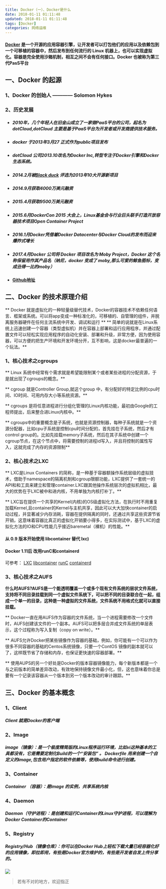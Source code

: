 ```yaml
---
title: Docker（一）、Docker是什么
date: 2018-01-11 01:11:48
updated: 2018-01-11 01:11:48
tags: [Docker]
categories: 网络运维
---
```

#### [Docker](https://baike.baidu.com/item/Docker/13344470?fr=aladdin) 是一个开源的应用容器引擎，让开发者可以打包他们的应用以及依赖包到一个可移植的容器中，然后发布到任何流行的 Linux 机器上，也可以实现虚拟化。容器是完全使用沙箱机制，相互之间不会有任何接口。Docker 也被称为第三代PasS平台

## 一、Docker 的起源
### 1、Docker 的创始人 ———— Solomon Hykes
### 2、历史发展
+ ##### 2010年，几个年轻人在旧金山成立了一家做PaaS平台的公司，起名为 dotCloud,dotCloud 主要是基于PaaS平台为开发者或开发商提供技术服务。
+ ##### docker 于2013年3月27 正式作为public项目发布
+ ##### dotCloud 公司2013.10改名为Docker Inc,转型专注于Docker引擎和Docker生态系统。
+ ##### 2014.2月被[Black duck](https://baike.baidu.com/item/blackduck%E8%BD%AF%E4%BB%B6/13466605) 评选为2013年10大开源新项目
+ ##### 2014.9月获取4000万美元融资
+ ##### 2015.4月获取9500万美元融资
+ ##### 2015.6月DockerCon 2015 大会上，Linux基金会与行业巨头联手打造开放容器技术项目Open Container Project
+ ##### 2016.1月Docker凭借着Docker Datacenter与Docker Cloud的发布而迎来爆炸式增长
+ ##### 2017.4月Docker 公司将 Docker 项目改名为 Moby Project，Docker 这个名称保留用作其产品名（纳尼，docker 变成了 moby,那么可爱的鲸鱼图标，变成丑得一比的moby）
+ #### [Github地址](https://github.com/moby/moby)

<!--more-->

## 二、Docker 的技术原理介绍
** Docker 就是虚拟化的一种轻量级替代技术，Docker的容器技术不依赖任何语言、框架或系统。可以将app变成一种标准化的，可移植的、自管理的组件，并脱离服务器硬件在任何主流系统中开发、调试和运行 **
** 简单的说就是在Linux系统上迅速创建一个容器（类型虚拟机）并在容器上部署和运行应用程序，并通过配置文件可以轻松实现应用程序的自动化安装、部署和升级，非常方便，因为使用容器，可以方便的把生产环境和开发环境分开，互不影响，这是docker最普遍的一个玩法。**

### 1、核心技术之cgroups
** Linux 系统中经常有个需求就是希望能限制某个或者某些进程的分配资源，于是就出现了cgroups的概念。**

** cgroup 就是Controller Group,就这个group 中，有分配好的特定比例的cpu时间、IO时间、可用内存大小等系统资源。**

** cgroups 是将任意进程进行分组化管理的Linux内核功能，最初由Google的工程师提出，后来整合进Linux内核中。**

** cgroups中的重要概念是子系统，也就是资源控制器，每种子系统就是一个资源分配器，比如cpu子系统是控制cpu时间分配的，首先挂在子系统，然后才有control group的。比如先挂载memory子系统，然后在其子系统中创建一个cgroup节点，在这个节点中，将需要控制的进程id写入，并且将控制的属性写入，这就完成了内存的资源限制**

### 2、核心技术之LXC 
** LXC是Linux Containers 的简称，是一种基于容器额操作系统层级的虚拟技术，借助于namespace的隔离机制和cgroup限额功能，LXC提供了一套统一的API和和工具来建立和管理container.LXC跟其他操作系统层次的虚拟机相比，最大的优势在于LXC被中和进内核，不用单独为内核打补丁。**

** LXC旨在提供一个共享的Kernel(内核)的OS级虚拟化方法，在执行时不用重复加载Kernel,且container的Kernel与主机共享，因此可以大大加快container的启动过程，并显著减少内存消耗，容器在提供隔离的同时，还通过共享这些资源节省开销，这意味着容器比真正的虚拟化开销要小得多，在实际测试中，基于LXC的虚拟化方法的IO和CPU性能几乎接近baremetal（裸机）的性能。**

#### 从 0.9 版本开始使用 libcontainer 替代 lxc)
#### Docker 1.11后	改用runC和containerd
可参考：
[LXC](https://linuxcontainers.org/lxc/introduction/)
[libcontainer](https://github.com/docker/libcontainer)
[runC](https://github.com/opencontainers/runc)
[containerd](https://github.com/containerd/containerd)


### 3、核心技术之AUFS
 **什么时AUFS?AUFS是一个能透明覆盖一个或多个现有文件系统的层状文件系统，支持将不同目录挂载到同一个虚拟文件系统下，可以把不同的目录联合在一起，组成一个单一的目录，这种是一种虚拟的文件系统，文件系统不用格式化就可以直接挂载。**
 
** Docker一直在用AUFS作为容器的文件系统，当一个进程需要修改一个文件时，AUFS创建该文件的一个副本。AUFS可以把多层合并成文件系统的单层表示，这个过程称为写入复制（copy on write）。**

** AUFS允许Docker把某些镜像作为容器的基础，例如，你可能有一个可以作为很多不同容器的基础的Centos系统镜像，只要一个ContOS 镜像的副本就可以了，这样既节省了存储和内存，也保证更快速的容器部署。**

** 使用AUPS的另一个好处是Docker的版本容器镜像能力，每个新版本都是一个与之前版本的简单差异改动，有效地保持镜像文件最小化，但，这也意味着你总是要有一个记录该容器从一个版本到另一个版本改动的审计跟踪。**


## 三、Docker 的基本概念
### 1、Client 
##### Client 就是Docker的客户端

### 2、Image
##### image（镜像）：是一个极度精简版的Linux程序运行环境，比如vi这种基本的工具都没有，它是需要定制化Build的一个“安装包” 。 Dockerfile 用来创建一个自定义的image,包含用户指定的软件依赖等，使用build命令进行创建。

### 3、Container
##### Container （容器）：是Image 的实例，共享系统内核

### 4、Daemon
##### Daemon（守护进程）：是创建和运行Container的Linux守护进程，可以理解为Docker Container的Container

### 5、Registry
##### Registry/Hub（镜像仓库）：你可以在Docker Hub上轻松下载大量已经容器化好的应用镜像，即拉即用，有些是Docker官方维护的，有些是开发者自发上传分享的。

![](76049.png)

> 若有不对的地方，欢迎指正















